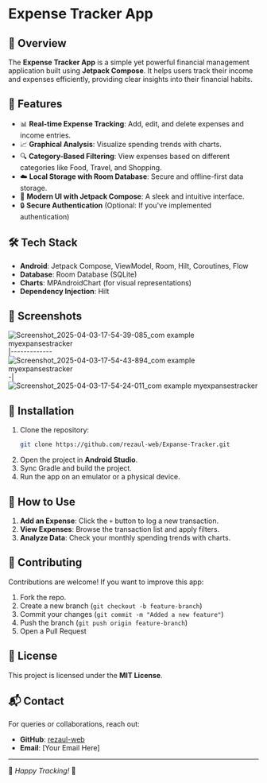 # Expense Tracker App

## 📌 Overview
The **Expense Tracker App** is a simple yet powerful financial management application built using **Jetpack Compose**. It helps users track their income and expenses efficiently, providing clear insights into their financial habits.

## 🚀 Features
- 📊 **Real-time Expense Tracking**: Add, edit, and delete expenses and income entries.
- 📈 **Graphical Analysis**: Visualize spending trends with charts.
- 🔍 **Category-Based Filtering**: View expenses based on different categories like Food, Travel, and Shopping.
- ☁️ **Local Storage with Room Database**: Secure and offline-first data storage.
- 🎨 **Modern UI with Jetpack Compose**: A sleek and intuitive interface.
- 🔒 **Secure Authentication** (Optional: If you've implemented authentication)

## 🛠️ Tech Stack
- **Android**: Jetpack Compose, ViewModel, Room, Hilt, Coroutines, Flow
- **Database**: Room Database (SQLite)
- **Charts**: MPAndroidChart (for visual representations)
- **Dependency Injection**: Hilt

## 📸 Screenshots
![Screenshot_2025-04-03-17-54-39-085_com example myexpansestracker](https://github.com/user-attachments/assets/35c859ea-d5c1-458b-85c7-4aea10311474)
|-------------![Screenshot_2025-04-03-17-54-43-894_com example myexpansestracker](https://github.com/user-attachments/assets/898fd407-47ad-4fad-9885-9b904a8d8caf)
-|![Screenshot_2025-04-03-17-54-24-011_com example myexpansestracker](https://github.com/user-attachments/assets/98ef8b2a-4111-4704-883d-1a3907629612)



## 🔧 Installation
1. Clone the repository:
   ```sh
   git clone https://github.com/rezaul-web/Expanse-Tracker.git
   ```
2. Open the project in **Android Studio**.
3. Sync Gradle and build the project.
4. Run the app on an emulator or a physical device.

## 🎯 How to Use
1. **Add an Expense**: Click the `+` button to log a new transaction.
2. **View Expenses**: Browse the transaction list and apply filters.
3. **Analyze Data**: Check your monthly spending trends with charts.

## 🤝 Contributing
Contributions are welcome! If you want to improve this app:
1. Fork the repo.
2. Create a new branch (`git checkout -b feature-branch`)
3. Commit your changes (`git commit -m "Added a new feature"`)
4. Push the branch (`git push origin feature-branch`)
5. Open a Pull Request

## 📜 License
This project is licensed under the **MIT License**.

## 📬 Contact
For queries or collaborations, reach out:
- **GitHub**: [rezaul-web](https://github.com/rezaul-web)
- **Email**: [Your Email Here]

---
🚀 *Happy Tracking!* 🎯


